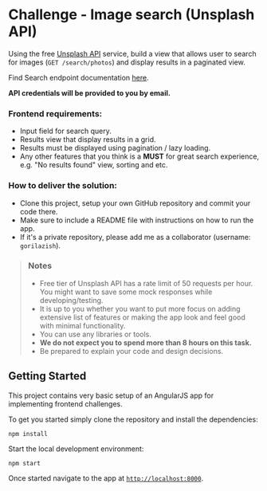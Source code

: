 # Challenge - Image search (Unsplash API)

Using the free [Unsplash API](https://unsplash.com/documentation#search-photos) service, build a view that allows user to search for images (`GET /search/photos`) and display results in a paginated view.

Find Search endpoint documentation [here](https://unsplash.com/documentation#search-photos).

**API credentials will be provided to you by email.**

### Frontend requirements:
- Input field for search query.
- Results view that display results in a grid.
- Results must be displayed using pagination / lazy loading.
- Any other features that you think is a **MUST** for great search experience, e.g. "No results found" view, sorting and etc.

### How to deliver the solution:
- Clone this project, setup your own GitHub repository and commit your code there.
- Make sure to include a README file with instructions on how to run the app.
- If it's a private repository, please add me as a collaborator (username: `gorilazish`).

> ### Notes
> - Free tier of Unsplash API has a rate limit of 50 requests per hour. You might want to save some mock responses while developing/testing.
> - It is up to you whether you want to put more focus on adding extensive list of features or making the app look and feel good with minimal functionality.
> - You can use any libraries or tools.
> - **We do not expect you to spend more than 8 hours on this task.**
> - Be prepared to explain your code and design decisions.



## Getting Started

This project contains very basic setup of an AngularJS app for implementing frontend challenges.

To get you started simply clone the repository and install the dependencies:

```
npm install
```

Start the local development environment: 

```
npm start
```


Once started navigate to the app at [`http://localhost:8000`](http://localhost:8000).